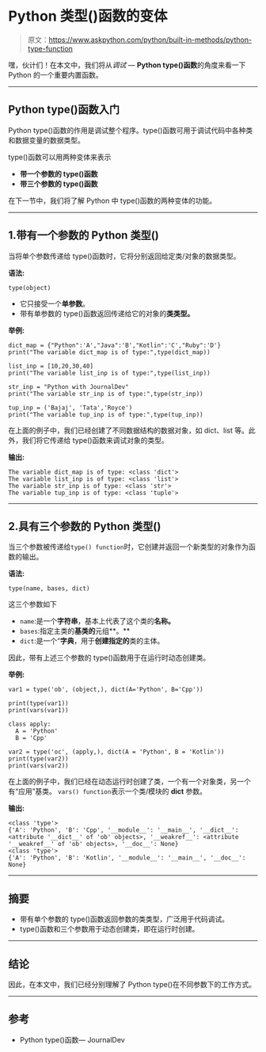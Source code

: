 # Python 类型()函数的变体

> 原文：<https://www.askpython.com/python/built-in-methods/python-type-function>

嘿，伙计们！在本文中，我们将从*调试* — **Python type()函数**的角度来看一下 Python 的一个重要内置函数。

* * *

## Python type()函数入门

Python type()函数的作用是调试整个程序。type()函数可用于调试代码中各种类和数据变量的数据类型。

type()函数可以用两种变体来表示

*   **带一个参数的 type()函数**
*   **带三个参数的 type()函数**

在下一节中，我们将了解 Python 中 type()函数的两种变体的功能。

* * *

## 1.带有一个参数的 Python 类型()

当将单个参数传递给 type()函数时，它将分别返回给定类/对象的数据类型。

**语法:**

```
type(object)

```

*   它只接受一个**单参数**。
*   带有单参数的 type()函数返回传递给它的对象的**类类型。**

**举例:**

```
dict_map = {"Python":'A',"Java":'B',"Kotlin":'C',"Ruby":'D'}
print("The variable dict_map is of type:",type(dict_map))

list_inp = [10,20,30,40]
print("The variable list_inp is of type:",type(list_inp))

str_inp = "Python with JournalDev"
print("The variable str_inp is of type:",type(str_inp))

tup_inp = ('Bajaj', 'Tata','Royce')
print("The variable tup_inp is of type:",type(tup_inp))

```

在上面的例子中，我们已经创建了不同数据结构的数据对象，如 dict、list 等。此外，我们将它传递给 type()函数来调试对象的类型。

**输出:**

```
The variable dict_map is of type: <class 'dict'>
The variable list_inp is of type: <class 'list'>
The variable str_inp is of type: <class 'str'>
The variable tup_inp is of type: <class 'tuple'>

```

* * *

## 2.具有三个参数的 Python 类型()

当三个参数被传递给`type() function`时，它创建并返回一个新类型的对象作为函数的输出。

**语法:**

```
type(name, bases, dict)

```

这三个参数如下

*   `name`:是一个**字符串**，基本上代表了这个类的**名称。**
*   `bases`:指定主类的**基类的**元组**。**
*   `dict`:是一个“**字典**，用于**创建指定的**类的主体。

因此，带有上述三个参数的 type()函数用于在运行时动态创建类。

**举例:**

```
var1 = type('ob', (object,), dict(A='Python', B='Cpp'))

print(type(var1))
print(vars(var1))

class apply:
  A = 'Python'
  B = 'Cpp'

var2 = type('oc', (apply,), dict(A = 'Python', B = 'Kotlin'))
print(type(var2))
print(vars(var2))

```

在上面的例子中，我们已经在动态运行时创建了类，一个有一个对象类，另一个有“应用”基类。 `vars() function`表示一个类/模块的 __dict__ 参数。

**输出:**

```
<class 'type'>
{'A': 'Python', 'B': 'Cpp', '__module__': '__main__', '__dict__': <attribute '__dict__' of 'ob' objects>, '__weakref__': <attribute '__weakref__' of 'ob' objects>, '__doc__': None}
<class 'type'>
{'A': 'Python', 'B': 'Kotlin', '__module__': '__main__', '__doc__': None}

```

* * *

## 摘要

*   带有单个参数的 type()函数返回参数的类类型，广泛用于代码调试。
*   type()函数和三个参数用于动态创建类，即在运行时创建。

* * *

## 结论

因此，在本文中，我们已经分别理解了 Python type()在不同参数下的工作方式。

* * *

## 参考

*   Python type()函数— JournalDev